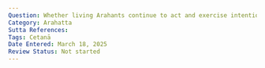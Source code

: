 ```yaml
---
Question: Whether living Arahants continue to act and exercise intention after attaining Arahatta?
Category: Arahatta
Sutta References:
Tags: Cetanā
Date Entered: March 18, 2025
Review Status: Not started
---
```

